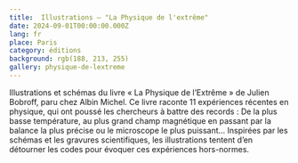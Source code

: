 ```yaml
---
title:  Illustrations – "La Physique de l'extrême"
date: 2024-09-01T00:00:00.000Z
lang: fr
place: Paris
category: éditions
background: rgb(188, 213, 255)
gallery: physique-de-lextreme
---
```

Illustrations et schémas du livre « La Physique de l’Extrême » de Julien Bobroff, paru chez Albin Michel.
Ce livre raconte 11 expériences récentes en physique, qui ont poussé les chercheurs à battre des records :
De la plus basse température, au plus grand champ magnétique en passant par la balance la plus précise ou le microscope le plus puissant… Inspirées par les schémas et les gravures scientifiques, les illustrations tentent d’en détourner les codes pour évoquer ces expériences hors-normes. 